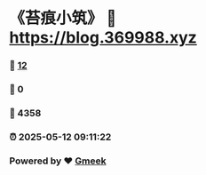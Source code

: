 # 《苔痕小筑》 :link: https://blog.369988.xyz 
### :page_facing_up: [12](https://blog.369988.xyz/tag.html) 
### :speech_balloon: 0 
### :hibiscus: 4358 
### :alarm_clock: 2025-05-12 09:11:22 
### Powered by :heart: [Gmeek](https://github.com/Meekdai/Gmeek)
